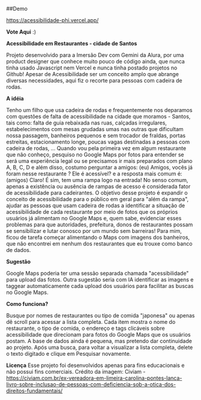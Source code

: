 ##Demo


https://acessibilidade-phi.vercel.app/

**Vote Aqui** :)

**Acessibilidade em Restaurantes - cidade de Santos**


Projeto desenvolvido para a Imersão Dev com Gemini da Alura, por uma product designer que conhece muito pouco de código ainda, que nunca tinha usado Javascript nem Vercel
e nunca tinha postado projetos no Github!
Apesar de Acessibilidade ser um conceito amplo que abrange diversas necessidades, aqui fiz o recorte para pessoas com cadeira de rodas.

**A idéia**


Tenho um filho que usa cadeira de rodas e frequentemente nos deparamos com questões de falta de acessibilidade na cidade que moramos - Santos, tais como:
falta de guia rebaixada nas ruas, calçadas irregulares, estabelecimentos com mesas grudadas umas nas outras que dificultam nossa passagem,
banheiros pequenos e sem trocador de fraldas, portas estreitas, estacionamento longe, poucas vagas destinadas a pessoas com cadeira de rodas, ...
Quando vou pela primeira vez em algum restaurante que não conheço, pesquiso no Google Maps por fotos para entender se será uma experiência legal ou se 
precisamos ir mais preparados com plano A, B, C, D e além disso, costumo perguntar a amigos: 
(eu) Amigos, vocês já foram nesse restaurante ? Ele é acessível?
e a resposta mais comum é: (amigos) Claro! É sim, tem uma rampa logo na entrada!
No senso comum, apenas a existência ou ausência de rampas de acesso é considerada fator de acessibilidade para cadeirantes.
O objetivo desse projeto é expandir o conceito de acessibilidade para o público em geral para "além da rampa", ajudar as pessoas que usam 
cadeira de rodas a identificar a situação de acessibilidade de cada restaurante por meio de fotos que os próprios usuários já alimentam no Google Maps e, 
quem sabe, evidenciar esses problemas para que autoridades, prefeitura, donos de restaurantes possam se sensibilizar e lutar conosco por um mundo sem barreiras!
Para mim, ficou de tarefa começar alimentando o Maps com imagens dos banheiros, que não encontrei em nenhum dos restaurantes que eu trouxe como banco de dados.

**Sugestão**


Google Maps poderia ter uma sessão separada chamada "acessibilidade" para upload das fotos.
Outra sugestão seria com IA identificar as imagens e taggear automaticamente cada upload dos usuários para facilitar as buscas no Google Maps.

**Como funciona?**


Busque por nomes de restaurantes ou tipo de comida "japonesa" ou apenas dê scroll para acessar a lista completa.
Cada item mostra o nome do restaurante, o tipo de comida, o endereço e tags clicáveis sobre acessibilidade que direcionam para fotos do Google Maps que os usuários postam.
A base de dados ainda é pequena, mas pretendo dar continuidade ao projeto.
Após uma busca, para voltar a visualizar a lista completa, delete o texto digitado e clique em Pesquisar novamente.

**Licença**
Esse projeto foi desenvolvidos apenas para fins educacionais e não possui fins comerciais.
Crédito da imagem: Civiam - https://civiam.com.br/ex-vereadora-em-limeira-carolina-pontes-lanca-livro-sobre-inclusao-de-pessoas-com-deficiencia-sob-a-otica-dos-direitos-fundamentais/
